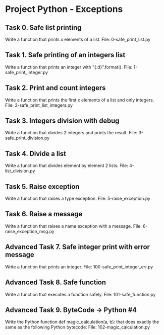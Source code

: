 # Project Python - Exceptions

## Task 0. Safe list printing
Write a function that prints x elements of a list.
File: 0-safe_print_list.py

## Task 1. Safe printing of an integers list
Write a function that prints an integer with "{:d}".format().
File: 1-safe_print_integer.py

## Task 2. Print and count integers
Write a function that prints the first x elements of a list and only integers.
File: 2-safe_print_list_integers.py

## Task 3. Integers division with debug
Write a function that divides 2 integers and prints the result.
File: 3-safe_print_division.py

## Task 4. Divide a list
Write a function that divides element by element 2 lists.
File: 4-list_division.py

## Task 5. Raise exception
Write a function that raises a type exception.
File: 5-raise_exception.py

## Task 6. Raise a message
Write a function that raises a name exception with a message.
File: 6-raise_exception_msg.py

## Advanced Task 7. Safe integer print with error message
Write a function that prints an integer.
File: 100-safe_print_integer_err.py

## Advanced Task 8. Safe function
Write a function that executes a function safely.
File: 101-safe_function.py

## Advanced Task 9. ByteCode -> Python #4
Write the Python function def magic_calculation(a, b): that does exactly the same as the following Python bytecode:
File: 102-magic_calculation.py
